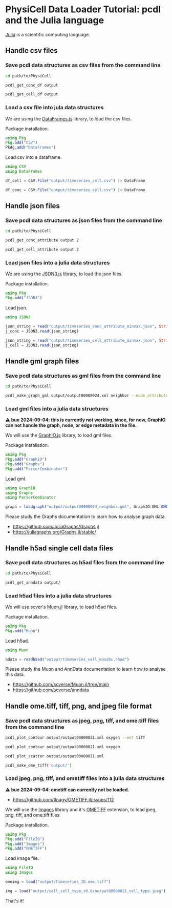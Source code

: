 # PhysiCell Data Loader Tutorial: pcdl and the Julia language

[Julia](https://julialang.org/) is a scientific computing language.


## Handle csv files

### Save pcdl data structures as csv files from the command line

```bash
cd path/to/PhysiCell
```
```bash
pcdl_get_conc_df output
```
```bash
pcdl_get_cell_df output
```


### Load a csv file into jula data structures

We are using the [DataFrames.js](https://dataframes.juliadata.org/stable/) library,
to load the csv files.

Package installation.

```julia
using Pkg
Pkg.add("CSV")
Pkdg.add("DataFrames")
```

Load csv into a dataframe.

```julia
using CSV
using DataFrames
```
```julia
df_cell = CSV.File("output/timeseries_cell.csv") |> DataFrame
```
```julia
df_conc = CSV.File("output/timeseries_cell.csv") |> DataFrame
```


## Handle json files

### Save pcdl data structures as json files from the command line

```bash
cd path/to/PhysiCell
```
```bash
pcdl_get_conc_attribute output 2
```
```bash
pcdl_get_cell_attribute output 2
```

### Load json files into a julia data structures

We are using the [JSON3.js](https://github.com/quinnj/JSON3.jl) library,
to load the json files.

Package installation.

```julia
using Pkg
Pkg.add("JSON3")
```

Load json.

```julia
using JSON3
```
```julia
json_string = read("output/timeseries_conc_attribute_minmax.json", String)
j_conc = JSON3.read(json_string)
```
```julia
json_string = read("output/timeseries_cell_attribute_minmax.json", String)
j_cell = JSON3.read(json_string)
```


## Handle gml graph files

### Save pcdl data structures as gml files from the command line

```bash
cd path/to/PhysiCell
```
```bash
pcdl_make_graph_gml output/output00000024.xml neighbor --node_attribute cell_type dead oxygen pressure
```

### Load gml files into a julia data structures

&#x26A0; **bue 2024-09-04: this is currently not working, since, for now, GraphIO can not handle the graph, node, or edge metadata in the file.**

We will use the [GraphIO.js](https://github.com/JuliaGraphs/GraphIO.jl) library,
to load gml files.

Package installation.

```julia
using Pkg
Pkg.add("GraphIO")
Pkg.add("Graphs")
Pkg.add("ParserCombinator")
```

Load gml.

```julia
using GraphIO
using Graphs
using ParserCombinator
```
```julia
graph = loadgraph("output/output00000024_neighbor.gml", GraphIO.GML.GMLFormat())
```

Please study the Graphs documentation to learn how to analyse graph data.

+ https://github.com/JuliaGraphs/Graphs.jl
+ https://juliagraphs.org/Graphs.jl/stable/


## Handle h5ad single cell data files

### Save pcdl data structures as h5ad files from the command line

```bash
cd path/to/PhysiCell
```
```bash
pcdl_get_anndata output/
```

### Load h5ad files into a julia data structures

We will use scver's [Muon.jl](https://github.com/scverse/Muon.jl) library,
to load h5ad files.

Package installation.

```julia
using Pkg
Pkg.add("Muon")
```

Load h5ad.

```julia
using Muon
```
```julia
adata = readh5ad("output/timeseries_cell_maxabs.h5ad")
```

Please study the Muon and AnnData documentation to learn how to analyse this data.
+ https://github.com/scverse/Muon.jl/tree/main
+ https://github.com/scverse/anndata


## Handle ome.tiff, tiff, png, and jpeg file format

### Save pcdl data structures as jpeg, png, tiff, and ome.tiff files from the command line

```bash
pcdl_plot_contour output/output00000021.xml oxygen --ext tiff
```
```bash
pcdl_plot_contour output/output00000021.xml oxygen
```
```bash
pcdl_plot_scatter output/output00000021.xml
```
```bash
pcdl_make_ome_tiff('output/')
```

### Load jpeg, png, tiff, and ometiff files into a julia data structures

&#x26A0; **bue 2024-09-04: ometiff can currently not be loaded.**
+ https://github.com/tlnagy/OMETIFF.jl/issues/112

We will use the [Images](https://github.com/JuliaImages/Images.jl) library and it's [OMETIFF](https://github.com/tlnagy/OMETIFF.jl) extension,
to load jpeg, png, tiff, and ome.tiff files

Package installation.

```julia
using Pkg
Pkg.add("FileIO")
Pkg.add("Images")
Pkg.add("OMETIFF")
```

Load image file.

```julia
using FileIO
using Images
```
```julia
omeimg = load("output/timeseries_ID.ome.tiff")
```
```julia
img = load("output/cell_cell_type_z0.0/output00000021_cell_type.jpeg")
```

<!--
## Handle vtk rectiliniar grid and polydata files

Package installation.

```julia
using Pkg
Pkg.add("ReadVTK")
```

Try to load vtk rectiliniar grid file (vtr) and polydata file (vtp).

```julia
using ReadVTK
```
```julia
vr_conc = VTKFile("output/output00000021_conc.vtr")
```
```julia
vp_cell = VTKFile("output/output00000021_cell.vtp")
```

bue 20240904: fails with ERROR: AssertionError: header_type == "UInt64".
at their homepage under what does not work is written: probably reading from vtk files that were not created by WriteVTK.jl will fail.
does not sound to me like this will work any time in the near future. so I will leave it there.

+ https://github.com/JuliaVTK/ReadVTK.jl
-->

That's it!
